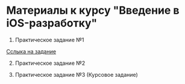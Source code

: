 # Материалы к курсу "Введение в iOS-разработку"

1. Практическое задание №1

[Сслыка на задание](https://netology-code.github.io/a1ios-homeworks/task-2/FirstCourseSecondTask.zip)

2. Практическое задание №2

1. Практическое задание №3 (Курсовое задание)
